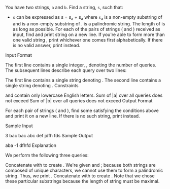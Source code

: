 You have two strings, `a` and `b`. Find a string, `s`, such that:

- `s` can be expressed as s = s<sub>a</sub> + s<sub>a</sub> where `s`<sub>a</sub> is a non-empty substring of  and  is a non-empty substring of .
 is a palindromic string.
The length of  is as long as possible.
For each of the  pairs of strings ( and ) received as input, find and print string  on a new line. If you're able to form more than one valid string , print whichever one comes first alphabetically. If there is no valid answer, print  instead.

Input Format

The first line contains a single integer, , denoting the number of queries. The subsequent lines describe each query over two lines:

The first line contains a single string denoting .
The second line contains a single string denoting .
Constraints

 and  contain only lowercase English letters.
Sum of |a| over all queries does not exceed 
Sum of |b| over all queries does not exceed 
Output Format

For each pair of strings ( and ), find some  satisfying the conditions above and print it on a new line. If there is no such string, print  instead.

Sample Input

3
bac
bac
abc
def
jdfh
fds
Sample Output

aba
-1
dfhfd
Explanation

We perform the following three queries:

Concatenate  with  to create .
We're given  and ; because both strings are composed of unique characters, we cannot use them to form a palindromic string. Thus, we print .
Concatenate  with  to create . Note that we chose these particular substrings because the length of string  must be maximal.